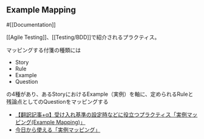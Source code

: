 ## Example Mapping

#[[Documentation]]

[[Agile Testing]]、[[Testing/BDD]]で紹介されるプラクティス。

マッピングする付箋の種類には
- Story
- Rule
- Example
- Question

の4種があり、あるStoryにおけるExample（実例）を軸に、定められるRuleと残論点としてのQuestionをマッピングする

- [【翻訳記事+α】受け入れ基準の設定時などに役立つプラクティス「実例マッピング(Example Mapping)」](https://nihonbuson.hatenadiary.jp/entry/ExampleMapping)
- [今日から使える「実例マッピング」](https://speakerdeck.com/rikasato/how-to-use-example-mapping-number-pmconf2022)